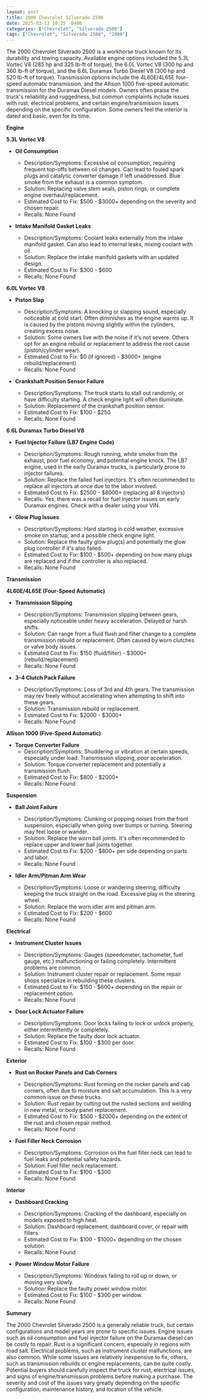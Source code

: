 ```yaml
---
layout: post
title: 2000 Chevrolet Silverado 2500
date: 2025-03-13 10:25 -0400
categories: ["Chevrolet", "Silverado 2500"]
tags: ["Chevrolet", "Silverado 2500", "2000"]
---
```

The 2000 Chevrolet Silverado 2500 is a workhorse truck known for its durability and towing capacity. Available engine options included the 5.3L Vortec V8 (285 hp and 325 lb-ft of torque), the 6.0L Vortec V8 (300 hp and 360 lb-ft of torque), and the 6.6L Duramax Turbo Diesel V8 (300 hp and 520 lb-ft of torque). Transmission options include the 4L60E/4L65E four-speed automatic transmission, and the Allison 1000 five-speed automatic transmission for the Duramax Diesel models. Owners often praise the truck's reliability and ruggedness, but common complaints include issues with rust, electrical problems, and certain engine/transmission issues depending on the specific configuration. Some owners feel the interior is dated and basic, even for its time.

**Engine**

**5.3L Vortec V8**

* **Oil Consumption**
    * Description/Symptoms: Excessive oil consumption, requiring frequent top-offs between oil changes. Can lead to fouled spark plugs and catalytic converter damage if left unaddressed. Blue smoke from the exhaust is a common symptom.
    * Solution: Replacing valve stem seals, piston rings, or complete engine overhaul/replacement.
    * Estimated Cost to Fix: $500 - $3000+ depending on the severity and chosen repair.
    * Recalls: None Found

* **Intake Manifold Gasket Leaks**
    * Description/Symptoms: Coolant leaks externally from the intake manifold gasket. Can also lead to internal leaks, mixing coolant with oil.
    * Solution: Replace the intake manifold gaskets with an updated design.
    * Estimated Cost to Fix: $300 - $600
    * Recalls: None Found

**6.0L Vortec V8**

* **Piston Slap**
    * Description/Symptoms: A knocking or slapping sound, especially noticeable at cold start. Often diminishes as the engine warms up.  It is caused by the pistons moving slightly within the cylinders, creating excess noise.
    * Solution:  Some owners live with the noise if it's not severe.  Others opt for an engine rebuild or replacement to address the root cause (piston/cylinder wear).
    * Estimated Cost to Fix: $0 (if ignored) - $3000+ (engine rebuild/replacement)
    * Recalls: None Found

* **Crankshaft Position Sensor Failure**
    * Description/Symptoms: The truck starts to stall out randomly, or have difficulty starting. A check engine light will often illuminate.
    * Solution: Replacement of the crankshaft position sensor.
    * Estimated Cost to Fix: $100 - $250
    * Recalls: None Found

**6.6L Duramax Turbo Diesel V8**

* **Fuel Injector Failure (LB7 Engine Code)**
    * Description/Symptoms:  Rough running, white smoke from the exhaust, poor fuel economy, and potential engine knock. The LB7 engine, used in the early Duramax trucks, is particularly prone to injector failures.
    * Solution: Replace the failed fuel injectors. It's often recommended to replace all injectors at once due to the labor involved.
    * Estimated Cost to Fix: $2500 - $8000+ (replacing all 8 injectors)
    * Recalls: Yes, there was a recall for fuel injector issues on early Duramax engines. Check with a dealer using your VIN.

* **Glow Plug Issues**
    * Description/Symptoms: Hard starting in cold weather, excessive smoke on startup, and a possible check engine light.
    * Solution: Replace the faulty glow plug(s) and potentially the glow plug controller if it's also failed.
    * Estimated Cost to Fix: $100 - $500+ depending on how many plugs are replaced and if the controller is also replaced.
    * Recalls: None Found

**Transmission**

**4L60E/4L65E (Four-Speed Automatic)**

* **Transmission Slipping**
    * Description/Symptoms: Transmission slipping between gears, especially noticeable under heavy acceleration. Delayed or harsh shifts.
    * Solution: Can range from a fluid flush and filter change to a complete transmission rebuild or replacement. Often caused by worn clutches or valve body issues.
    * Estimated Cost to Fix: $150 (fluid/filter) - $3000+ (rebuild/replacement)
    * Recalls: None Found

* **3-4 Clutch Pack Failure**
    * Description/Symptoms: Loss of 3rd and 4th gears. The transmission may rev freely without accelerating when attempting to shift into these gears.
    * Solution: Transmission rebuild or replacement.
    * Estimated Cost to Fix: $2000 - $3000+
    * Recalls: None Found

**Allison 1000 (Five-Speed Automatic)**

* **Torque Converter Failure**
    * Description/Symptoms: Shuddering or vibration at certain speeds, especially under load. Transmission slipping, poor acceleration.
    * Solution: Torque converter replacement and potentially a transmission flush.
    * Estimated Cost to Fix: $800 - $2000+
    * Recalls: None Found

**Suspension**

* **Ball Joint Failure**
    * Description/Symptoms: Clunking or popping noises from the front suspension, especially when going over bumps or turning. Steering may feel loose or wander.
    * Solution: Replace the worn ball joints. It's often recommended to replace upper and lower ball joints together.
    * Estimated Cost to Fix: $200 - $800+ per side depending on parts and labor.
    * Recalls: None Found

* **Idler Arm/Pitman Arm Wear**
    * Description/Symptoms: Loose or wandering steering, difficulty keeping the truck straight on the road. Excessive play in the steering wheel.
    * Solution: Replace the worn idler arm and pitman arm.
    * Estimated Cost to Fix: $200 - $600
    * Recalls: None Found

**Electrical**

* **Instrument Cluster Issues**
    * Description/Symptoms: Gauges (speedometer, tachometer, fuel gauge, etc.) malfunctioning or failing completely. Intermittent problems are common.
    * Solution: Instrument cluster repair or replacement. Some repair shops specialize in rebuilding these clusters.
    * Estimated Cost to Fix: $150 - $600+ depending on the repair or replacement option.
    * Recalls: None Found

* **Door Lock Actuator Failure**
    * Description/Symptoms: Door locks failing to lock or unlock properly, either intermittently or completely.
    * Solution: Replace the faulty door lock actuator.
    * Estimated Cost to Fix: $100 - $300 per door.
    * Recalls: None Found

**Exterior**

* **Rust on Rocker Panels and Cab Corners**
    * Description/Symptoms: Rust forming on the rocker panels and cab corners, often due to moisture and salt accumulation. This is a very common issue on these trucks.
    * Solution: Rust repair by cutting out the rusted sections and welding in new metal, or body panel replacement.
    * Estimated Cost to Fix: $500 - $2000+ depending on the extent of the rust and chosen repair method.
    * Recalls: None Found

* **Fuel Filler Neck Corrosion**
    * Description/Symptoms: Corrosion on the fuel filler neck can lead to fuel leaks and potential safety hazards.
    * Solution: Fuel filler neck replacement.
    * Estimated Cost to Fix: $100 - $300
    * Recalls: None Found

**Interior**

* **Dashboard Cracking**
    * Description/Symptoms: Cracking of the dashboard, especially on models exposed to high heat.
    * Solution: Dashboard replacement, dashboard cover, or repair with fillers.
    * Estimated Cost to Fix: $100 - $1000+ depending on the chosen solution.
    * Recalls: None Found

* **Power Window Motor Failure**
    * Description/Symptoms: Windows failing to roll up or down, or moving very slowly.
    * Solution: Replace the faulty power window motor.
    * Estimated Cost to Fix: $100 - $300 per window.
    * Recalls: None Found

**Summary**

The 2000 Chevrolet Silverado 2500 is a generally reliable truck, but certain configurations and model years are prone to specific issues. Engine issues such as oil consumption and fuel injector failure on the Duramax diesel can be costly to repair. Rust is a significant concern, especially in regions with road salt. Electrical problems, such as instrument cluster malfunctions, are also common. While some issues are relatively inexpensive to fix, others, such as transmission rebuilds or engine replacements, can be quite costly. Potential buyers should carefully inspect the truck for rust, electrical issues, and signs of engine/transmission problems before making a purchase. The severity and cost of the issues vary greatly depending on the specific configuration, maintenance history, and location of the vehicle.

